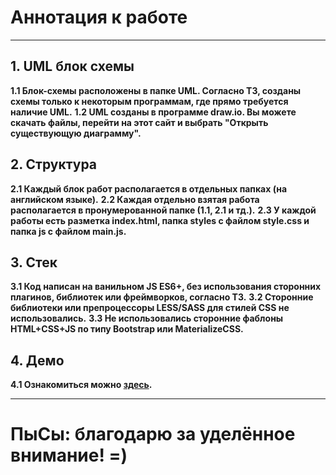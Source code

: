 # Аннотация к работе

---

## 1. UML блок схемы

**1.1 Блок-схемы расположены в папке UML. Согласно ТЗ, созданы схемы только к некоторым программам, где прямо требуется наличие UML.**
**1.2 UML созданы в программе draw.io. Вы можете скачать файлы, перейти на этот сайт и выбрать "Открыть существующую диаграмму".**

## 2. Структура

**2.1 Каждый блок работ располагается в отдельных папках (на английском языке).**
**2.2 Каждая отдельно взятая работа располагается в пронумерованной папке (1.1, 2.1 и тд.).**
**2.3 У каждой работы есть разметка index.html, папка styles c файлом style.css и папка js с файлом main.js.**

## 3. Стек

**3.1 Код написан на ванильном JS ES6+, без использования сторонних плагинов, библиотек или фреймворков, согласно ТЗ.**
**3.2 Сторонние библиотеки или препроцессоры LESS/SASS для стилей CSS не использовались.**
**3.3 Не использовались сторонние фаблоны HTML+CSS+JS по типу Bootstrap или MaterializeCSS.**

## 4. Демо

**4.1 Ознакомиться можно [здесь](https://sorting-algorithms-722.netlify.app).**

---

# ПыСы: благодарю за уделённое внимание! =)